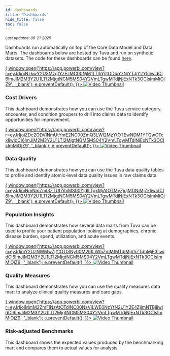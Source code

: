 ```yaml
---
id: dashboards
title: "Dashboards"
hide_title: false
toc: false
---
```

<div style={{ marginTop: "-2rem", marginBottom: "1.5rem" }}>
  <small><em>Last updated: 06-21-2025</em></small>
</div>

Dashboards run automatically on top of the Core Data Model and Data Marts.  The dashboards below are hosted by Tuva and run on synthetic datasets.  The code for these dashboards can be found [here](https://github.com/tuva-health/analytics_gallery).


<div style={{ display: "flex", flexDirection: "column", gap: "50px" }}>

<div style={{ display: "flex", alignItems: "flex-start" }}> 
    <a href="#" onClick={(e) => { window.open('https://app.powerbi.com/view?r=eyJrIjoiNzkwY2U3MzgtYzEzMC00NjM1LTlhYjItODIxYzNiYTJjY2Y5IiwidCI6ImJiM2M3Y2U1LTI2MjgtNGM5MS04Y2VmLTgwMTdjNjExNTk3OCIsImMiOjZ9', '_blank'); e.preventDefault(); }}>
      <img src="/img/cost_drivers.png" alt="Video Thumbnail" style={{ width: "120px", height: "auto", cursor: "pointer", marginRight: "30px"}} />
    </a>

  <div>
    <h3 style={{ margin: "0 20px" }}>Cost Drivers</h3>
    <p style={{ margin: "5px 20px", fontSize: "0.9em", lineHeight: "1.4em" }}>
      This dashboard demonstrates how you can use the Tuva service category, encounter, and condition groupers to drill into claims data to identify opportunities for improvement.
    </p>
  </div>
</div>

<div style={{ display: "flex", alignItems: "flex-start" }}> 
    <a href="#" onClick={(e) => { window.open('https://app.powerbi.com/view?r=eyJrIjoiZDc2ODVlNmUtYmE2NC00ZmQ3LWI2MzYtOTEwNDM1YTQwOTcxIiwidCI6ImJiM2M3Y2U1LTI2MjgtNGM5MS04Y2VmLTgwMTdjNjExNTk3OCIsImMiOjZ9', '_blank'); e.preventDefault(); }}>
      <img src="/img/dqi.png" alt="Video Thumbnail" style={{ width: "120px", height: "auto", cursor: "pointer", marginRight: "30px"}} />
    </a>

  <div>
    <h3 style={{ margin: "0 20px" }}>Data Quality</h3>
    <p style={{ margin: "5px 20px", fontSize: "0.9em", lineHeight: "1.4em" }}>
      This dashboard demonstrates how you can use the Tuva data quality tables to profile and identify atomic-level data quality issues in raw claims data.
    </p>
  </div>
</div>

<div style={{ display: "flex", alignItems: "flex-start" }}> 
    <a href="#" onClick={(e) => { window.open('https://app.powerbi.com/view?r=eyJrIjoiNmNmZmI3ZTUtZjhiMS00YjdlLTgxMjAtOTMyZjdjMDNiMjZkIiwidCI6ImJiM2M3Y2U1LTI2MjgtNGM5MS04Y2VmLTgwMTdjNjExNTk3OCIsImMiOjZ9', '_blank'); e.preventDefault(); }}>
      <img src="/img/pop_insights.png" alt="Video Thumbnail" style={{ width: "120px", height: "auto", cursor: "pointer", marginRight: "30px"}} />
    </a>

  <div>
    <h3 style={{ margin: "0 20px" }}>Population Insights</h3>
    <p style={{ margin: "5px 20px", fontSize: "0.9em", lineHeight: "1.4em" }}>
      This dashboard demonstrates how several data marts from Tuva can be used to profile your patient population looking at demographics, chronic disease burden, spend, utilization, and acute events.
    </p>
  </div>
</div>

<div style={{ display: "flex", alignItems: "flex-start" }}> 
    <a href="#" onClick={(e) => { window.open('https://app.powerbi.com/view?r=eyJrIjoiY2UzNWMwZjYtOTI3Ny00M2I0LWI5ZmMtMTdiMjVhZTdhMjE3IiwidCI6ImJiM2M3Y2U1LTI2MjgtNGM5MS04Y2VmLTgwMTdjNjExNTk3OCIsImMiOjZ9', '_blank'); e.preventDefault(); }}>
      <img src="/img/quality_measures.png" alt="Video Thumbnail" style={{ width: "120px", height: "auto", cursor: "pointer", marginRight: "30px"}} />
    </a>

  <div>
    <h3 style={{ margin: "0 20px" }}>Quality Measures</h3>
    <p style={{ margin: "5px 20px", fontSize: "0.9em", lineHeight: "1.4em" }}>
      This dashboard demonstrates how you can use the quality measures data mart to analyze clinical quality measures and care gaps.
    </p>
  </div>
</div>

<div style={{ display: "flex", alignItems: "flex-start" }}> 
    <a href="#" onClick={(e) => { window.open('https://app.powerbi.com/view?r=eyJrIjoiMmM2ZmFiNzAtOTdlNC00NzViLWE0NzYtN2U1Y2E4ZjlmNTBjIiwidCI6ImJiM2M3Y2U1LTI2MjgtNGM5MS04Y2VmLTgwMTdjNjExNTk3OCIsImMiOjZ9', '_blank'); e.preventDefault(); }}>
      <img src="/img/risk_adjusted_benchmarks.png" alt="Video Thumbnail" style={{ width: "120px", height: "auto", cursor: "pointer", marginRight: "30px"}} />
    </a>

  <div>
    <h3 style={{ margin: "0 20px" }}>Risk-adjusted Benchmarks</h3>
    <p style={{ margin: "5px 20px", fontSize: "0.9em", lineHeight: "1.4em" }}>
      This dashboard shows the expected values produced by the benchmarking mart and compares them to actual values for analysis.
    </p>
  </div>
</div>

</div>



